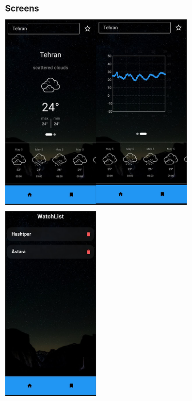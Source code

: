 <h1 >Screens</h1>
<style>
  .top-row {
      display: flex;
      justify-content: space-between;
      margin-bottom: 20px;
    }

  .top-row img {
      width: 45%;
    }

  .bottom-row {
      text-align: center; 
    }

  .bottom-row img {
      width: 30%;
    }
</style>
<div class="top-row">
<img src="assets/screenShot/img1.jpg" width="300">
<img src="assets/screenShot/img2.jpg" width="300">
</div>
<div class="bottom-row">
<img src="assets/screenShot/img3.jpg" width="300">
</div>